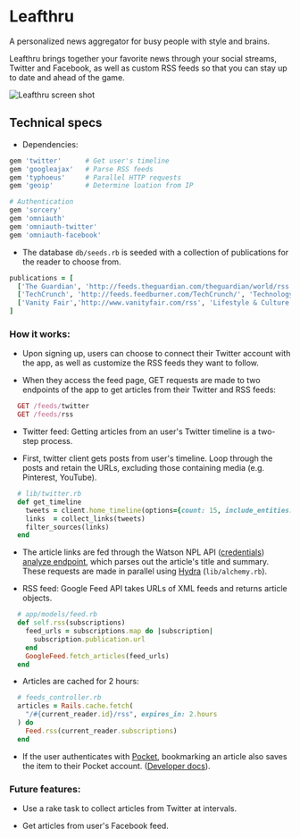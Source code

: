 
# Leafthru
A personalized news aggregator for busy people with style and brains.

Leafthru brings together your favorite news through your social streams, Twitter and Facebook, as well as custom RSS feeds so that you can stay up to date and ahead of the game.

![Leafthru screen shot](https://cloud.githubusercontent.com/assets/7177481/3346930/67838122-f8cf-11e3-8657-b786d98f91bf.png)

## Technical specs
  * Dependencies:
```ruby
gem 'twitter'      # Get user's timeline
gem 'googleajax'   # Parse RSS feeds
gem 'typhoeus'     # Parallel HTTP requests
gem 'geoip'        # Determine loation from IP

# Authentication
gem 'sorcery'
gem 'omniauth'
gem 'omniauth-twitter'
gem 'omniauth-facebook'
```

  * The database `db/seeds.rb` is seeded with a collection of publications for the reader to choose from.
```ruby
publications = [
  ['The Guardian', 'http://feeds.theguardian.com/theguardian/world/rss', 'News'],
  ['TechCrunch', 'http://feeds.feedburner.com/TechCrunch/', 'Technology'],
  ['Vanity Fair','http://www.vanityfair.com/rss', 'Lifestyle & Culture']
]
```

### How it works:
  * Upon signing up, users can choose to connect their Twitter account with the app, as well as customize the RSS feeds they want to follow.

  * When they access the feed page, GET requests are made to two endpoints of the app to get articles from their Twitter and RSS feeds:
```ruby
  GET /feeds/twitter
  GET /feeds/rss
```

  * Twitter feed: Getting articles from an user's Twitter timeline is a two-step process.
  - First, twitter client gets posts from user's timeline. Loop through the posts and retain the URLs, excluding those containing media (e.g. Pinterest, YouTube).
  ```ruby
    # lib/twitter.rb
    def get_timeline
      tweets = client.home_timeline(options={count: 15, include_entities: true})
      links  = collect_links(tweets)
      filter_sources(links)
    end
  ```      

  - The article links are fed through the Watson NPL API ([credentials](https://console.bluemix.net/dashboard/apps)) [analyze endpoint](https://www.ibm.com/watson/developercloud/natural-language-understanding/api/v1/), which parses out the article's title and summary. These requests are made in parallel using [Hydra](https://github.com/typhoeus/typhoeus) (`lib/alchemy.rb`).

  * RSS feed: Google Feed API takes URLs of XML feeds and returns article objects.   
```ruby
  # app/models/feed.rb
  def self.rss(subscriptions)
    feed_urls = subscriptions.map do |subscription|
      subscription.publication.url
    end
    GoogleFeed.fetch_articles(feed_urls)
  end
```

  * Articles are cached for 2 hours:
```ruby
  # feeds_controller.rb
  articles = Rails.cache.fetch(
    "/#{current_reader.id}/rss", expires_in: 2.hours
  ) do
    Feed.rss(current_reader.subscriptions)
  end
```

- If the user authenticates with [Pocket](https://getpocket.com), bookmarking an article also saves the item to their Pocket account. ([Developer docs](https://getpocket.com/developer/docs/authentication)).

### Future features:
- Use a rake task to collect articles from Twitter at intervals.

- Get articles from user's Facebook feed.
